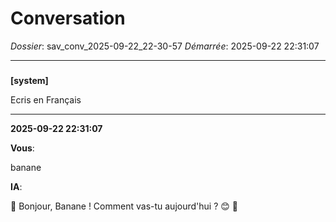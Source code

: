 # Conversation
_Dossier_: sav_conv_2025-09-22_22-30-57
_Démarrée_: 2025-09-22 22:31:07

---

###   
**[system]**


Ecris en Français


---
**2025-09-22 22:31:07**

**Vous**:

banane

**IA**:

🤖 Bonjour, Banane !  Comment vas-tu aujourd'hui ? 😊 🍌
